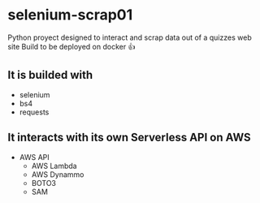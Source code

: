 # selenium-scrap01

Python proyect designed to interact and scrap data out of a quizzes web site
Build to be deployed on docker :thumbsup:

## It is builded with

- selenium
- bs4
- requests

## It interacts with its own Serverless API on AWS

- AWS API
  - AWS Lambda
  - AWS Dynammo
  - BOTO3
  - SAM
